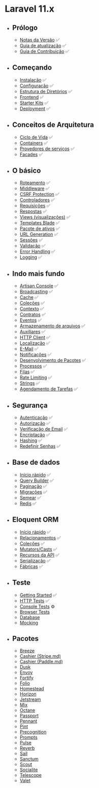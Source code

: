 # Laravel 11.x
- ## Prólogo
    - [Notas da Versão](/src/docs/releases.md) ✅
    - [Guia de atualização](/src/docs/upgrade.md) ✅
    - [Guia de Contribuição](/src/docs/contributions.md) ✅
- ## Começando
    - [Instalação](/src/docs/installation.md) ✅
    - [Configuração](/src/docs/configuration.md) ✅
    - [Estrutura de Diretórios](/src/docs/structure.md) ✅
    - [Frontend](/src/docs/frontend.md) ✅
    - [Starter Kits](/src/docs/starter-kits.md) ✅
    - [Deployment](/src/docs/deployment.md) ✅
- ## Conceitos de Arquitetura
    - [Ciclo de Vida](/src/docs/lifecycle.md) ✅
    - [Containers](/src/docs/container.md) ✅
    - [Provedores de serviços](/src/docs/providers.md) ✅
    - [Facades](/src/docs/facades.md) ✅
- ## O básico
    - [Roteamento](/src/docs/routing.md) ✅
    - [Middleware](/src/docs/middleware.md) ✅
    - [CSRF Protection](/src/docs/csrf.md) ✅
    - [Controladores](/src/docs/controllers.md) ✅
    - [Requisições](/src/docs/requests.md) ✅
    - [Respostas](/src/docs/responses.md) ✅
    - [Views (visualizações)](/src/docs/views.md) ✅
    - [Templates Blade](/src/docs/blade.md) ✅
    - [Pacote de ativos](/src/docs/vite.md) ✅
    - [URL Generation](/src/docs/urls.md) ✅
    - [Sessões](/src/docs/session.md) ✅
    - [Validação](/src/docs/validation.md) ✅
    - [Error Handling](/src/docs/errors.md) ✅
    - [Logging](/src/docs/logging.md) ✅
- ## Indo mais fundo
    - [Artisan Console](/src/docs/artisan.md) ✅
    - [Broadcasting](/src/docs/broadcasting.md) ✅
    - [Cache](/src/docs/cache.md) ✅
    - [Coleções](/src/docs/collections.md) ✅
    - [Contexto](/src/docs/context.md) ✅
    - [Contratos](/src/docs/contracts.md) ✅
    - [Eventos](/src/docs/events.md) ✅
    - [Armazenamento de arquivos](/src/docs/filesystem.md) ✅
    - [Auxiliares](/src/docs/helpers.md) ✅
    - [HTTP Client](/src/docs/http-client.md) ✅
    - [Localização](/src/docs/localization.md) ✅
    - [E-Mail](/src/docs/mail.md) ✅
    - [Notificações](/src/docs/notifications.md) ✅
    - [Desenvolvimento de Pacotes](/src/docs/packages.md) ✅
    - [Processos](/src/docs/processes.md) ✅
    - [Filas](/src/docs/queues.md) ✅
    - [Rate Limiting](/src/docs/rate-limiting.md) ✅
    - [Strings](/src/docs/strings.md) ✅
    - [Agendamento de Tarefas](/src/docs/scheduling.md) ✅
- ## Segurança
    - [Autenticação](/src/docs/authentication.md) ✅
    - [Autorização](/src/docs/authorization.md) ✅
    - [Verificação de Email](/src/docs/verification.md) ✅
    - [Encriptação](/src/docs/encryption.md) ✅
    - [Hashing](/src/docs/hashing.md) ✅
    - [Redefinir Senhas](/src/docs/passwords.md) ✅
- ## Base de dados
    - [Início rápido](/src/docs/database.md) ✅
    - [Query Builder](/src/docs/queries.md) ✅
    - [Paginação](/src/docs/pagination.md) ✅
    - [Migrações](/src/docs/migrations.md) ✅
    - [Semear](/src/docs/seeding.md) ✅
    - [Redis](/src/docs/redis.md) ✅
- ## Eloquent ORM
    - [Início rápido](/src/docs/eloquent.md) ✅
    - [Relacionamentos](/src/docs/eloquent-relationships.md) ✅
    - [Coleções](/src/docs/eloquent-collections.md) ✅
    - [Mutators/Casts](/src/docs/eloquent-mutators.md) ✅
    - [Recursos da API](/src/docs/eloquent-resources.md) ✅
    - [Serialização](/src/docs/eloquent-serialization.md) ✅
    - [Fábricas](/src/docs/eloquent-factories.md) ✅
- ## Teste
    - [Getting Started](/src/docs/testing.md) ✅
    - [HTTP Tests](/src/docs/http-tests.md) ✅
    - [Console Tests](/src/docs/console-tests.md) ⚙️
    - [Browser Tests](/src/docs/dusk.md)
    - [Database](/src/docs/database-testing.md)
    - [Mocking](/src/docs/mocking.md)
- ## Pacotes
    - [Breeze](/src/docs/starter-kits#laravel-breeze.md)
    - [Cashier (Stripe.md)](/src/docs/billing.md)
    - [Cashier (Paddle.md)](/src/docs/cashier-paddle.md)
    - [Dusk](/src/docs/dusk.md)
    - [Envoy](/src/docs/envoy.md)
    - [Fortify](/src/docs/fortify.md)
    - [Folio](/src/docs/folio.md)
    - [Homestead](/src/docs/homestead.md)
    - [Horizon](/src/docs/horizon.md)
    - [Jetstream](https://jetstream.laravel.com.md)
    - [Mix](/src/docs/mix.md)
    - [Octane](/src/docs/octane.md)
    - [Passport](/src/docs/passport.md)
    - [Pennant](/src/docs/pennant.md)
    - [Pint](/src/docs/pint.md)
    - [Precognition](/src/docs/precognition.md)
    - [Prompts](/src/docs/prompts.md)
    - [Pulse](/src/docs/pulse.md)
    - [Reverb](/src/docs/reverb.md)
    - [Sail](/src/docs/sail.md)
    - [Sanctum](/src/docs/sanctum.md)
    - [Scout](/src/docs/scout.md)
    - [Socialite](/src/docs/socialite.md)
    - [Telescope](/src/docs/telescope.md)
    - [Valet](/src/docs/valet.md)
